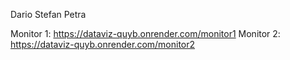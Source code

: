 Dario Stefan Petra

Monitor 1: https://dataviz-quyb.onrender.com/monitor1
Monitor 2: https://dataviz-quyb.onrender.com/monitor2
